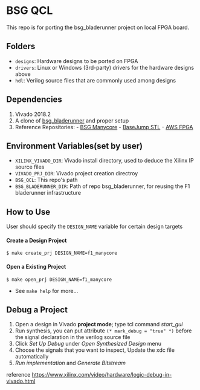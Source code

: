 # BSG QCL

This repo is for porting the bsg_bladerunner project on local FPGA board.

## Folders

- `designs`: Hardware designs to be ported on FPGA
- `drivers`: Linux or Windows (3rd-party) drivers for the hardware designs above
- `hdl`: Verilog source files that are commonly used among designs

## Dependencies

   1. Vivado 2018.2
   2. A clone of [bsg_bladerunner](https://github.com/bespoke-silicon-group/bsg_bladerunner) and proper setup
   3. Reference Repositories:
    - [BSG Manycore](https://github.com/bespoke-silicon-group/bsg_manycore)
    - [BaseJump STL](https://github.com/bespoke-silicon-group/basejump_stl)
    - [AWS FPGA](https://github.com/aws/aws-fpga)

## Environment Variables(set by user)

  - `XILINX_VIVADO_DIR`: Vivado install directory, used to deduce the Xilinx IP source files
  - `VIVADO_PRJ_DIR`: Vivado project creation directroy
  - `BSG_QCL`: This repo's path 
  - `BSG_BLADERUNNER_DIR`: Path of repo bsg_bladerunner, for reusing the F1 bladerunner infrastructure

## How to Use

User should specify the `DESIGN_NAME` variable for certain design targets

#### Create a Design Project
   
  `$ make create_prj DESIGN_NAME=f1_manycore`

#### Open a Existing Project

  `$ make open_prj DESIGN_NAME=f1_manycore`

  - See `make help` for more...

## Debug a Project

   1. Open a design in Vivado **project mode**; type tcl command *start_gui*
   2. Run synthesis, you can put attribute `(* mark_debug = "true" *)` before the signal declaration in the verilog source file
   3. Click *Set Up Debug* under *Open Synthesized Design* menu
   4. Choose the signals that you want to inspect, Update the xdc file automatically
   5. *Run implementation* and *Generate Bitstream*

   reference https://www.xilinx.com/video/hardware/logic-debug-in-vivado.html